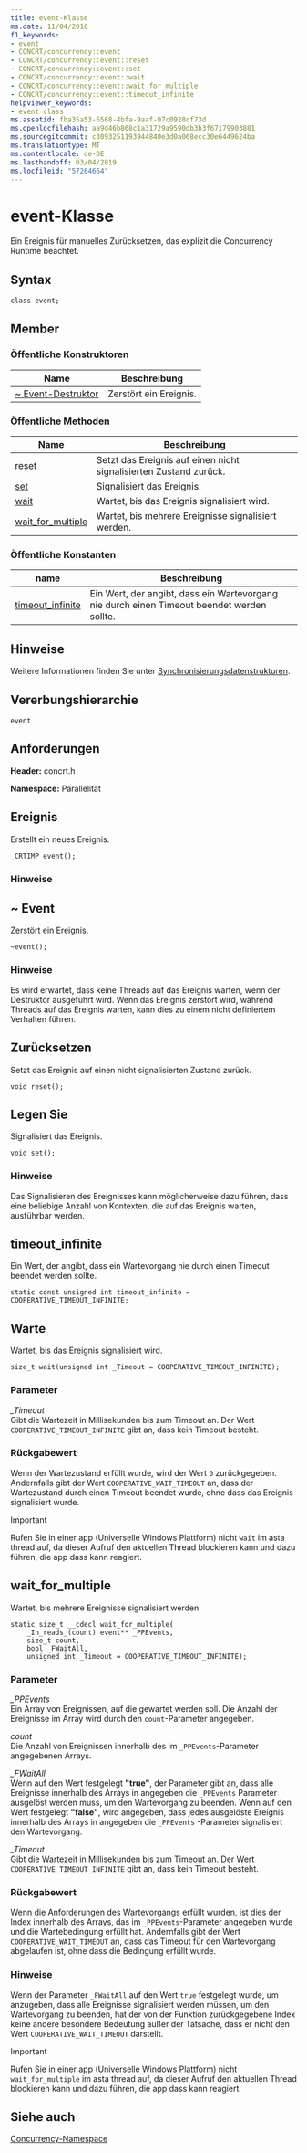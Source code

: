```yaml
---
title: event-Klasse
ms.date: 11/04/2016
f1_keywords:
- event
- CONCRT/concurrency::event
- CONCRT/concurrency::event::reset
- CONCRT/concurrency::event::set
- CONCRT/concurrency::event::wait
- CONCRT/concurrency::event::wait_for_multiple
- CONCRT/concurrency::event::timeout_infinite
helpviewer_keywords:
- event class
ms.assetid: fba35a53-6568-4bfa-9aaf-07c0928cf73d
ms.openlocfilehash: aa9d46b868c1a31729a9590db3b3f67179903881
ms.sourcegitcommit: c3093251193944840e3d0a068ecc30e6449624ba
ms.translationtype: MT
ms.contentlocale: de-DE
ms.lasthandoff: 03/04/2019
ms.locfileid: "57264664"
---
```

# <a name="event-class"></a>event-Klasse

Ein Ereignis für manuelles Zurücksetzen, das explizit die Concurrency Runtime beachtet.

## <a name="syntax"></a>Syntax

```
class event;
```

## <a name="members"></a>Member

### <a name="public-constructors"></a>Öffentliche Konstruktoren

|Name|Beschreibung|
|----------|-----------------|
|[~ Event-Destruktor](#dtor)|Zerstört ein Ereignis.|

### <a name="public-methods"></a>Öffentliche Methoden

|Name|Beschreibung|
|----------|-----------------|
|[reset](#reset)|Setzt das Ereignis auf einen nicht signalisierten Zustand zurück.|
|[set](#set)|Signalisiert das Ereignis.|
|[wait](#wait)|Wartet, bis das Ereignis signalisiert wird.|
|[wait_for_multiple](#wait_for_multiple)|Wartet, bis mehrere Ereignisse signalisiert werden.|

### <a name="public-constants"></a>Öffentliche Konstanten

|name|Beschreibung|
|----------|-----------------|
|[timeout_infinite](#timeout_infinite)|Ein Wert, der angibt, dass ein Wartevorgang nie durch einen Timeout beendet werden sollte.|

## <a name="remarks"></a>Hinweise

Weitere Informationen finden Sie unter [Synchronisierungsdatenstrukturen](../../../parallel/concrt/synchronization-data-structures.md).

## <a name="inheritance-hierarchy"></a>Vererbungshierarchie

`event`

## <a name="requirements"></a>Anforderungen

**Header:** concrt.h

**Namespace:** Parallelität

##  <a name="ctor"></a> Ereignis

Erstellt ein neues Ereignis.

```
_CRTIMP event();
```

### <a name="remarks"></a>Hinweise

##  <a name="dtor"></a> ~ Event

Zerstört ein Ereignis.

```
~event();
```

### <a name="remarks"></a>Hinweise

Es wird erwartet, dass keine Threads auf das Ereignis warten, wenn der Destruktor ausgeführt wird. Wenn das Ereignis zerstört wird, während Threads auf das Ereignis warten, kann dies zu einem nicht definiertem Verhalten führen.

##  <a name="reset"></a> Zurücksetzen

Setzt das Ereignis auf einen nicht signalisierten Zustand zurück.

```
void reset();
```

##  <a name="set"></a> Legen Sie

Signalisiert das Ereignis.

```
void set();
```

### <a name="remarks"></a>Hinweise

Das Signalisieren des Ereignisses kann möglicherweise dazu führen, dass eine beliebige Anzahl von Kontexten, die auf das Ereignis warten, ausführbar werden.

##  <a name="timeout_infinite"></a> timeout_infinite

Ein Wert, der angibt, dass ein Wartevorgang nie durch einen Timeout beendet werden sollte.

```
static const unsigned int timeout_infinite = COOPERATIVE_TIMEOUT_INFINITE;
```

##  <a name="wait"></a> Warte

Wartet, bis das Ereignis signalisiert wird.

```
size_t wait(unsigned int _Timeout = COOPERATIVE_TIMEOUT_INFINITE);
```

### <a name="parameters"></a>Parameter

*_Timeout*<br/>
Gibt die Wartezeit in Millisekunden bis zum Timeout an. Der Wert `COOPERATIVE_TIMEOUT_INFINITE` gibt an, dass kein Timeout besteht.

### <a name="return-value"></a>Rückgabewert

Wenn der Wartezustand erfüllt wurde, wird der Wert `0` zurückgegeben. Andernfalls gibt der Wert `COOPERATIVE_WAIT_TIMEOUT` an, dass der Wartezustand durch einen Timeout beendet wurde, ohne dass das Ereignis signalisiert wurde.

> [!IMPORTANT]
>  Rufen Sie in einer app (Universelle Windows Plattform) nicht `wait` im asta thread auf, da dieser Aufruf den aktuellen Thread blockieren kann und dazu führen, die app dass kann reagiert.

##  <a name="wait_for_multiple"></a> wait_for_multiple

Wartet, bis mehrere Ereignisse signalisiert werden.

```
static size_t __cdecl wait_for_multiple(
    _In_reads_(count) event** _PPEvents,
    size_t count,
    bool _FWaitAll,
    unsigned int _Timeout = COOPERATIVE_TIMEOUT_INFINITE);
```

### <a name="parameters"></a>Parameter

*_PPEvents*<br/>
Ein Array von Ereignissen, auf die gewartet werden soll. Die Anzahl der Ereignisse im Array wird durch den `count`-Parameter angegeben.

*count*<br/>
Die Anzahl von Ereignissen innerhalb des im `_PPEvents`-Parameter angegebenen Arrays.

*_FWaitAll*<br/>
Wenn auf den Wert festgelegt **"true"**, der Parameter gibt an, dass alle Ereignisse innerhalb des Arrays in angegeben die `_PPEvents` Parameter ausgelöst werden muss, um den Wartevorgang zu beenden. Wenn auf den Wert festgelegt **"false"**, wird angegeben, dass jedes ausgelöste Ereignis innerhalb des Arrays in angegeben die `_PPEvents` -Parameter signalisiert den Wartevorgang.

*_Timeout*<br/>
Gibt die Wartezeit in Millisekunden bis zum Timeout an. Der Wert `COOPERATIVE_TIMEOUT_INFINITE` gibt an, dass kein Timeout besteht.

### <a name="return-value"></a>Rückgabewert

Wenn die Anforderungen des Wartevorgangs erfüllt wurden, ist dies der Index innerhalb des Arrays, das im `_PPEvents`-Parameter angegeben wurde und die Wartebedingung erfüllt hat. Andernfalls gibt der Wert `COOPERATIVE_WAIT_TIMEOUT` an, dass das Timeout für den Wartevorgang abgelaufen ist, ohne dass die Bedingung erfüllt wurde.

### <a name="remarks"></a>Hinweise

Wenn der Parameter `_FWaitAll` auf den Wert `true` festgelegt wurde, um anzugeben, dass alle Ereignisse signalisiert werden müssen, um den Wartevorgang zu beenden, hat der von der Funktion zurückgegebene Index keine andere besondere Bedeutung außer der Tatsache, dass er nicht den Wert `COOPERATIVE_WAIT_TIMEOUT` darstellt.

> [!IMPORTANT]
> Rufen Sie in einer app (Universelle Windows Plattform) nicht `wait_for_multiple` im asta thread auf, da dieser Aufruf den aktuellen Thread blockieren kann und dazu führen, die app dass kann reagiert.

## <a name="see-also"></a>Siehe auch

[Concurrency-Namespace](concurrency-namespace.md)
